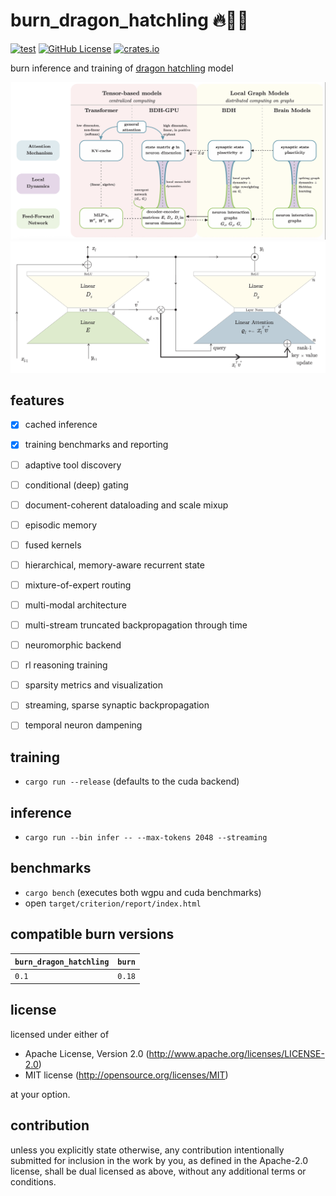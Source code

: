 # burn_dragon_hatchling 🔥🐉🐣

[![test](https://github.com/mosure/burn_dragon_hatchling/workflows/test/badge.svg)](https://github.com/Mosure/burn_dragon_hatchling/actions?query=workflow%3Atest)
[![GitHub License](https://img.shields.io/github/license/mosure/burn_dragon_hatchling)](https://raw.githubusercontent.com/mosure/burn_dragon_hatchling/main/LICENSE)
[![crates.io](https://img.shields.io/crates/v/burn_dragon_hatchling.svg)](https://crates.io/crates/burn_dragon_hatchling)


burn inference and training of [dragon hatchling](https://arxiv.org/abs/2509.26507) model


![Alt text](./docs/vocab.png)
![Alt text](./docs/bdh.png)


## features

- [x] cached inference
- [x] training benchmarks and reporting
- [ ] adaptive tool discovery
- [ ] conditional (deep) gating
- [ ] document-coherent dataloading and scale mixup
- [ ] episodic memory
- [ ] fused kernels
- [ ] hierarchical, memory-aware recurrent state
- [ ] mixture-of-expert routing
- [ ] multi-modal architecture
- [ ] multi-stream truncated backpropagation through time
- [ ] neuromorphic backend
- [ ] rl reasoning training
- [ ] sparsity metrics and visualization
- [ ] streaming, sparse synaptic backpropagation
- [ ] temporal neuron dampening


## training

- `cargo run --release` (defaults to the cuda backend)


## inference

- `cargo run --bin infer -- --max-tokens 2048 --streaming`


## benchmarks

- `cargo bench` (executes both wgpu and cuda benchmarks)
- open `target/criterion/report/index.html`


## compatible burn versions

| `burn_dragon_hatchling` | `burn` |
| :--                     | :--    |
| `0.1`                   | `0.18` |


## license
licensed under either of

 - Apache License, Version 2.0 (http://www.apache.org/licenses/LICENSE-2.0)
 - MIT license (http://opensource.org/licenses/MIT)

at your option.


## contribution

unless you explicitly state otherwise, any contribution intentionally submitted
for inclusion in the work by you, as defined in the Apache-2.0 license, shall be dual licensed as above, without any
additional terms or conditions.
